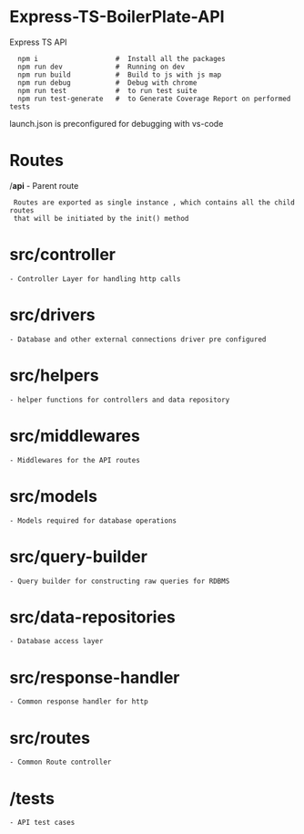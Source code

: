 # Express-TS-BoilerPlate-API


Express TS API 


      
      npm i                   #  Install all the packages 
      npm run dev             #  Running on dev 
      npm run build           #  Build to js with js map 
      npm run debug           #  Debug with chrome 
      npm run test            #  to run test suite 
      npm run test-generate   #  to Generate Coverage Report on performed tests 

  

launch.json is preconfigured for debugging with vs-code

 
  # Routes
  /**api**   - Parent route


     Routes are exported as single instance , which contains all the child routes 
     that will be initiated by the init() method  
           
   # src/controller

    - Controller Layer for handling http calls


   # src/drivers

    - Database and other external connections driver pre configured


   # src/helpers

    - helper functions for controllers and data repository

   # src/middlewares

    - Middlewares for the API routes


   # src/models

    - Models required for database operations


   # src/query-builder

    - Query builder for constructing raw queries for RDBMS 

   # src/data-repositories

    - Database access layer

   # src/response-handler

    - Common response handler for http 

   # src/routes

    - Common Route controller  


   # /tests

    - API test cases  


